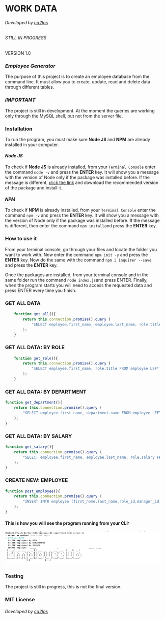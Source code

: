 # WORK DATA
###### Developed by [*ca2los*](https://github.com/ca2los)
###### STILL IN PROGRESS
VERSION 1.0

### *Employee Generator*
The purpose of this project is to create an employee database from the command line. It 
must allow you to create, update, read and delete data through different tables.

### *IMPORTANT*
The project is still in development. At the moment the queries are working only through
the MySQL shell, but not from the server file. 

### Installation
To run the program, you must make sure **Node JS** and **NPM** are already
installed in your computer.

#### *Node JS*
To check if **Node JS** is already installed, from your `Terminal Console` enter the
command `node -v` and press the **ENTER** key. It will show you a message with the
version of Node only if the package was installed before. If the message is different,
[click the link](https://nodejs.org/en/) and download the recommended version of the
package and install it.

#### *NPM*
To check if **NPM** is already installed, from your `Terminal Console` enter the
command `npm -v` and press the **ENTER** key. It will show you a message with the
version of Node only if the package was installed before. If the message is different,
then enter the command `npm install`and press the **ENTER** key.

### How to use it
From your terminal console, go through your files and locate the folder you want
to work with. Now enter the command `npm init -y` and press the **ENTER** key. Now
do the same with the command `npm i inquirer --save` and press the **ENTER** key.

Once the packages are installed, from your terminal console and in the same folder
run the command `node index.js`and press ENTER. Finally, when the program starts you
will need to access the requested data and press ENTER every time you finish.

### GET ALL DATA
```javascript
    function get_all(){
        return this.connection.promise().query (
            "SELECT employee.first_name, employee.last_name, role.title AS role, role.salary FROM employee LEFT JOIN role ON employee.id = role.id ORDER BY employee.first_name;"
        );
    }
```
### GET ALL DATA: BY ROLE
```javascript
    function get_role(){
        return this.connection.promise().query (
            "SELECT employee.first_name, role.title FROM employee LEFT JOIN role ON employee.id = role.id ORDER BY employee.first_name;"
        );
    }
```
### GET ALL DATA: BY DEPARTMENT
```javascript
function get_department(){
    return this.connection.promise().query (
        "SELECT employee.first_name, department.name FROM employee LEFT JOIN department ON employee.id = department.id ORDER BY employee.first_name;"
    );
}
```
### GET ALL DATA: BY SALARY
```javascript
function get_salary(){
    return this.connection.promise().query (
        "SELECT employee.first_name, employee.last_name, role.salary FROM employee LEFT JOIN role ON employee.id = role.id ORDER BY employee.first_name;"
    );
}
```
### CREATE NEW: EMPLOYEE
```javascript
function post_employee(){
    return this.connection.promise().query (
        "INSERT INTO employee (first_name,last_name,role_id,manager_id) VALUES (?,?,?,?);"
    );
}
```

#### This is how you will see the program running from your CLI:
![ANSWERS](./img/terminal.png)

### Testing
The project is still in progress, this is not the final version.

### MIT License
###### Developed by [*ca2los*](https://github.com/ca2los)
